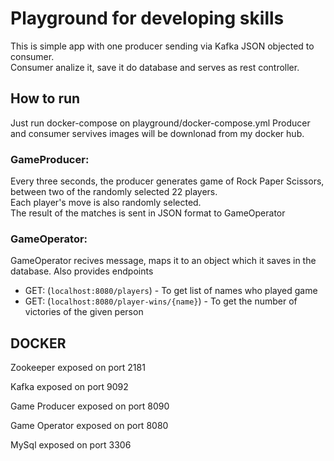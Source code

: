 # Playground for developing skills #

This is simple app with one producer sending via Kafka JSON objected to consumer. <br/>
Consumer analize it, save it do database and serves as rest controller.

## How to run ##
Just run docker-compose on playground/docker-compose.yml
Producer and consumer servives images will be downlonad from my docker hub.

### GameProducer: ###
Every three seconds, the producer generates game of Rock Paper Scissors, between two of the randomly selected 22 players.<br/>
Each player's move is also randomly selected.<br/>
The result of the matches is sent in JSON format to GameOperator

### GameOperator: ###
GameOperator recives message, maps it to an object which it saves in the database.
Also provides endpoints

- GET: (`localhost:8080/players`) - To get list of names who played game
- GET: (`localhost:8080/player-wins/{name}`) - To get the number of victories of the given person


## DOCKER ##
<p>Zookeeper exposed on port 2181</p>
<p>Kafka exposed on port 9092</p>
<p>Game Producer exposed on port 8090</p>
<p>Game Operator exposed on port 8080</p>
<p>MySql exposed on port 3306</p>
<b>